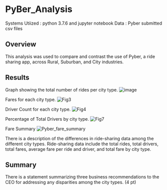 # PyBer_Analysis
Systems Utiized : python 3.7.6 and jupyter notebook
Data : Pyber submitted csv files

## Overview
This analysis was used to compare and contrast the use of Pyber, a ride sharing app, across Rural, Suburban, and City industries.

## Results
Graph showing the total number of rides per city type. 
![image](https://user-images.githubusercontent.com/86981530/137597253-04350a15-c8aa-48c4-936f-e44791f3cdb3.png)

Fares for each city type.
![Fig3](https://user-images.githubusercontent.com/86981530/137597307-69ecec8f-1b55-4b1b-af35-4ef9341671e4.png)

Driver Count for each city type.
![Fig4](https://user-images.githubusercontent.com/86981530/137597351-a8824a3d-2301-4739-958a-f92cb9d73262.png)

Percentage of Total Drivers by city type.
![Fig7](https://user-images.githubusercontent.com/86981530/137597376-ca42d107-d312-47b5-b13f-04ba97ffe303.png)

Fare Summary
![Pyber_fare_summary](https://user-images.githubusercontent.com/86981530/137597392-18c2df8d-ac1e-44e9-89ce-fa987931c23d.png)



There is a description of the differences in ride-sharing data among the different city types. Ride-sharing data include the total rides, total drivers, total fares, average fare per ride and driver, and total fare by city type.


## Summary

There is a statement summarizing three business recommendations to the CEO for addressing any disparities among the city types. (4 pt)
